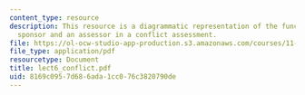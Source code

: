 ```yaml
---
content_type: resource
description: This resource is a diagrammatic representation of the functions of a
  sponsor and an assessor in a conflict assessment.
file: https://ol-ocw-studio-app-production.s3.amazonaws.com/courses/11-255-negotiation-and-dispute-resolution-in-the-public-sector-spring-2005/8169c0957d686ada1cc076c3820790de_lect6_conflict.pdf
file_type: application/pdf
resourcetype: Document
title: lect6_conflict.pdf
uid: 8169c095-7d68-6ada-1cc0-76c3820790de
---
```

